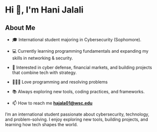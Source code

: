 # Hi 👋, I'm Hani Jalali
## About Me

- 🎓 International student majoring in Cybersecurity (Sophomore).

- 💻 Currently learning programming fundamentals and expanding my skills in networking & security.

- 🚀 Interested in cyber defense, financial markets, and building projects that combine tech with strategy.

- 👨🏻‍💻 Love programming and resolving problems

- 📚 Always exploring new tools, coding practices, and frameworks.

- 📫 How to reach me **hajala01@wsc.edu**


I’m an international student passionate about cybersecurity, technology, and problem-solving. I enjoy exploring new tools, building projects, and learning how tech shapes the world.

